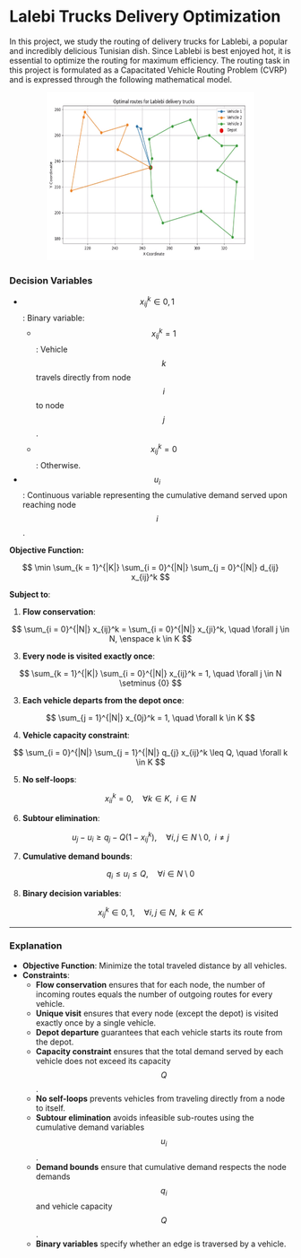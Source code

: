 # Lalebi Trucks Delivery Optimization
In this project, we study the routing of delivery trucks for Lablebi, a popular and incredibly delicious Tunisian dish. Since Lablebi is best enjoyed hot, it is essential to optimize the routing for maximum efficiency. The routing task in this project is formulated as a Capacitated Vehicle Routing Problem (CVRP) and is expressed through the following mathematical model.

<p align="center">
  <img src="img/routing.png" alt="Project Logo" width="370" height="300"/>
</p>

### Decision Variables

- $$x_{ij}^k \in {0, 1}$$: Binary variable:
  - $$x_{ij}^k = 1$$: Vehicle $$k$$ travels directly from node $$i$$ to node $$j$$.
  - $$x_{ij}^k = 0$$: Otherwise.
- $$u_i$$: Continuous variable representing the cumulative demand served upon reaching node $$i$$.

**Objective Function:**

$$
\min \sum_{k = 1}^{|K|} \sum_{i = 0}^{|N|} \sum_{j = 0}^{|N|} d_{ij} x_{ij}^k
$$

**Subject to**:

1. **Flow conservation**:

$$
\sum_{i = 0}^{|N|} x_{ij}^k = \sum_{i = 0}^{|N|} x_{ji}^k, \quad \forall j \in N, \enspace k \in K
$$


3. **Every node is visited exactly once**:

$$
\sum_{k = 1}^{|K|} \sum_{i = 0}^{|N|} x_{ij}^k = 1, \quad \forall j \in N \setminus {0}
$$

3. **Each vehicle departs from the depot once**:

$$
\sum_{j = 1}^{|N|} x_{0j}^k = 1, \quad \forall k \in K
$$

4. **Vehicle capacity constraint**:

$$
\sum_{i = 0}^{|N|} \sum_{j = 1}^{|N|} q_{j} x_{ij}^k \leq Q, \quad \forall k \in K
$$

5. **No self-loops**:

$$
x_{ii}^k = 0, \quad \forall k \in K, \enspace i \in N
$$

6. **Subtour elimination**:

$$
u_{j} - u_{i} \geq q_{j} - Q(1 - x_{ij}^k), \quad \forall i, j \in N \setminus {0}, \enspace i \neq j
$$

7. **Cumulative demand bounds**:

$$
q_{i} \leq u_{i} \leq Q, \quad \forall i \in N \setminus {0}
$$

8. **Binary decision variables**:

$$
x_{ij}^k \in {0, 1}, \quad \forall i, j \in N, \enspace k \in K
$$

---

### Explanation

* **Objective Function**: Minimize the total traveled distance by all vehicles.
* **Constraints**:
  - **Flow conservation** ensures that for each node, the number of incoming routes equals the number of outgoing routes for every vehicle.
  - **Unique visit** ensures that every node (except the depot) is visited exactly once by a single vehicle.
  - **Depot departure** guarantees that each vehicle starts its route from the depot.
  - **Capacity constraint** ensures that the total demand served by each vehicle does not exceed its capacity $$Q$$.
  - **No self-loops** prevents vehicles from traveling directly from a node to itself.
  - **Subtour elimination** avoids infeasible sub-routes using the cumulative demand variables $$u_i$$.
  - **Demand bounds** ensure that cumulative demand respects the node demands $$q_i$$ and vehicle capacity $$Q$$.
  - **Binary variables** specify whether an edge is traversed by a vehicle.
